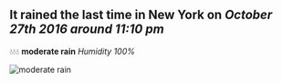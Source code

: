 ## It rained the last time in New York on *October 27th 2016 around 11:10 pm*
💧💧💧  **moderate rain** *Humidity 100%*

![moderate rain](http://openweathermap.org/img/w/10n.png)
